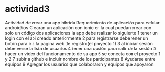 # actividad3
Actividad de crear una app hibrida
 Requerimiento de aplicación para celular android/ios 
Crearan un aplicación con ionic en la cual puedan crear con solo un código dos aplicaciones
la app debe realizar lo siguiente
1 tener un login con el api creado anteriormente
2 para registrarse debe tener un botón para ir a la pagina web de registro(el proyecto 1)
3 al iniciar sesión debe verse la lista de usuarios
4 tener una opción para salir de la sesión
5 hacer un video del funcionamiento de su app
6 se conecta con el proyecto 1 y 2
7 subir a github e incluir nombre de los participantes
8 Ayudarse entre equipos
9 Agregar los usuarios que colaboraron y equipos que apoyaron
